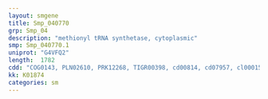 ```yaml
---
layout: smgene
title: Smp_040770
grp: Smp_04
description: "methionyl tRNA synthetase, cytoplasmic"
smp: Smp_040770.1
uniprot: "G4VFQ2"
length:  1782
cdd: "COG0143, PLN02610, PRK12268, TIGR00398, cd00814, cd07957, cl00015, cl12020, pfam08264, pfam09334"
kk: K01874
categories: sm
---
```


